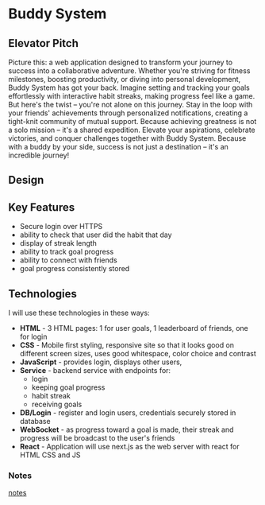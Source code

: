 # Buddy System

## Elevator Pitch

Picture this: a web application designed to transform your journey to success into a collaborative adventure. Whether you're striving for fitness milestones, boosting productivity, or diving into personal development, Buddy System has got your back.
Imagine setting and tracking your goals effortlessly with interactive habit streaks, making progress feel like a game. But here's the twist – you're not alone on this journey. Stay in the loop with your friends' achievements through personalized notifications, creating a tight-knit community of mutual support.
Because achieving greatness is not a solo mission – it's a shared expedition. Elevate your aspirations, celebrate victories, and conquer challenges together with Buddy System. Because with a buddy by your side, success is not just a destination – it's an incredible journey!

## Design

## Key Features

- Secure login over HTTPS
- ability to check that user did the habit that day
- display of streak length
- ability to track goal progress
- ability to connect with friends
- goal progress consistently stored

## Technologies

I will use these technologies in these ways:

- **HTML** - 3 HTML pages: 1 for user goals, 1 leaderboard of friends, one for login
- **CSS** - Mobile first styling, responsive site so that it looks good on different screen sizes, uses good whitespace, color choice and contrast
- **JavaScript** - provides login, displays other users,
- **Service** - backend service with endpoints for:
  - login
  - keeping goal progress
  - habit streak
  - receiving goals
- **DB/Login** - register and login users, credentials securely stored in database
- **WebSocket** - as progress toward a goal is made, their streak and progress will be broadcast to the user's friends
- **React** - Application will use next.js as the web server with react for HTML CSS and JS

### Notes

[notes](/notes.md)
